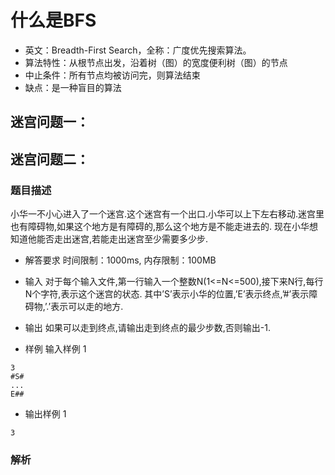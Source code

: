 # 什么是BFS
- 英文：Breadth-First Search，全称：广度优先搜索算法。
- 算法特性：从根节点出发，沿着树（图）的宽度便利树（图）的节点
- 中止条件：所有节点均被访问完，则算法结束
- 缺点：是一种盲目的算法

## 迷宫问题一：


## 迷宫问题二：

### 题目描述
小华一不小心进入了一个迷宫.这个迷宫有一个出口.小华可以上下左右移动.迷宫里也有障碍物,如果这个地方是有障碍的,那么这个地方是不能走进去的.
现在小华想知道他能否走出迷宫,若能走出迷宫至少需要多少步.

- 解答要求
时间限制：1000ms, 内存限制：100MB

- 输入
对于每个输入文件,第一行输入一个整数N(1<=N<=500),接下来N行,每行N个字符,表示这个迷宫的状态.
其中’S’表示小华的位置,’E’表示终点,’#’表示障碍物,’.’表示可以走的地方.

- 输出
如果可以走到终点,请输出走到终点的最少步数,否则输出-1.

- 样例
输入样例 1
```
3
#S#
...
E##
```
- 输出样例 1
```
3
```
### 解析
